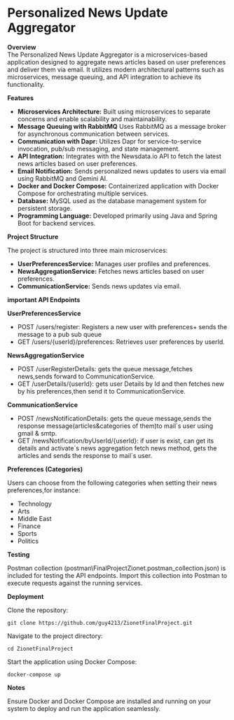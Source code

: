 <h1>Personalized News Update Aggregator</h1>
<p><strong>Overview</strong><br>
The Personalized News Update Aggregator is a microservices-based application designed to aggregate news articles based on user preferences and deliver them via email. It utilizes modern architectural patterns such as microservices, message queuing, and API integration to achieve its functionality.</p>

<p><strong>Features</strong></p>
<ul>
  <li><strong>Microservices Architecture:</strong> Built using microservices to separate concerns and enable scalability and maintainability.</li>
  <li><strong>Message Queuing with RabbitMQ</strong> Uses RabbitMQ as a message broker for asynchronous communication between services.</li>
  <li><strong>Communication with Dapr:</strong> Utilizes Dapr for service-to-service invocation, pub/sub messaging, and state management.</li>
  <li><strong>API Integration:</strong> Integrates with the Newsdata.io API to fetch the latest news articles based on user preferences.</li>
  <li><strong>Email Notification:</strong> Sends personalized news updates to users via email using RabbitMQ and Gemini AI.</li>
  <li><strong>Docker and Docker Compose:</strong> Containerized application with Docker Compose for orchestrating multiple services.</li>
  <li><strong>Database:</strong> MySQL used as the database management system for persistent storage.</li>
  <li><strong>Programming Language:</strong> Developed primarily using Java and Spring Boot for backend services.</li>
</ul>

<p><strong>Project Structure</strong></p>
<p>The project is structured into three main microservices:</p>
<ul>
  <li><strong>UserPreferencesService:</strong> Manages user profiles and preferences.</li>
  <li><strong>NewsAggregationService:</strong> Fetches news articles based on user preferences.</li>
  <li><strong>CommunicationService:</strong> Sends news updates via email.</li>
</ul>

<p><strong>important API Endpoints</strong></p>
<p><strong>UserPreferencesService</strong></p>
<ul>
  <li>POST /users/register: Registers a new user with preferences+ sends the message to a pub sub queue</li>
  <li>GET /users/{userId}/preferences: Retrieves user preferences by userId.</li>
</ul>
<p><strong>NewsAggregationService</strong></p>
<ul>
  <li>POST /userRegisterDetails: gets the queue message,fetches news,sends forward to CommunicationService.</li>
     <li>GET /userDetails/{userId}: gets user Details by Id and then fetches new by his preferences,then send it to CommunicationService.</li>
</ul>
<p><strong>CommunicationService</strong></p>
<ul>
  <li>POST /newsNotificationDetails: gets the queue message,sends the response message(articles&categories of them)to mail`s user using gmail & smtp.</li>
      <li>GET /newsNotification/byUserId/{userId}: if user is exist, can get its details and activate`s news aggregation fetch news method, gets the articles and sends the response to mail`s user.</li>

</ul>

<p><strong>Preferences (Categories)</strong></p>
<p>Users can choose from the following categories when setting their news preferences,for instance:</p>
<ul>
  <li>Technology</li>
  <li>Arts</li>
  <li>Middle East</li>
  <li>Finance</li>
  <li>Sports</li>
  <li>Politics</li>
</ul>

<p><strong>Testing</strong></p>
<p>Postman collection (postman\FinalProjectZionet.postman_collection.json) is included for testing the API endpoints. Import this collection into Postman to execute requests against the running services.</p>

<p><strong>Deployment</strong></p>
<p>Clone the repository:</p>
<pre><code>git clone https://github.com/guy4213/ZionetFinalProject.git
</code></pre>
<p>Navigate to the project directory:</p>
<pre><code>cd ZionetFinalProject
</code></pre>
<p>Start the application using Docker Compose:</p>
<pre><code>docker-compose up
</code></pre>

<p><strong>Notes</strong></p>
<p>Ensure Docker and Docker Compose are installed and running on your system to deploy and run the application seamlessly.</p>
